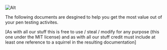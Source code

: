 ![Alt](https://github.com/blackhatsquirrel/doyouneedapentest/blob/master/doyouneedaredteam/pictures/branding-white.png) 

The following documents are desgined to help you get the most value out of your pen testing activites. 

[As with all our stuff this is free to use / steal / modify for any purpose (this one under the MIT license) and as with all our stuff credit must include at least one reference to a squirrel in the resulting documentation]
